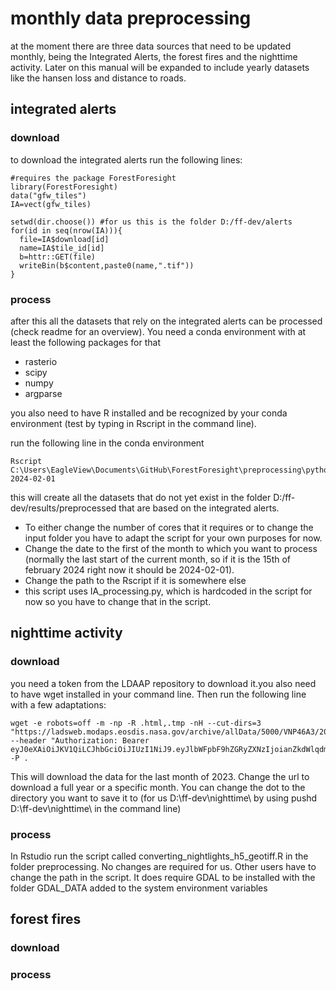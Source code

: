 # monthly data preprocessing
at the moment there are three data sources that need to be updated monthly, being the Integrated Alerts, the forest fires and the nighttime activity. Later on this manual will be expanded to include yearly datasets like the hansen loss and distance to roads.

## integrated alerts
### download
to download the integrated alerts run the following lines:

```
#requires the package ForestForesight
library(ForestForesight)
data("gfw_tiles")
IA=vect(gfw_tiles)

setwd(dir.choose()) #for us this is the folder D:/ff-dev/alerts
for(id in seq(nrow(IA))){
  file=IA$download[id]
  name=IA$tile_id[id]
  b=httr::GET(file)
  writeBin(b$content,paste0(name,".tif"))
}
```

### process
after this all the datasets that rely on the integrated alerts can be processed (check readme for an overview). You need a conda environment with at least the following packages for that
- rasterio
- scipy
- numpy
- argparse

you also need to have R installed and be recognized by your conda environment (test by typing in Rscript in the command line).

run the following line in the conda environment
~~~
Rscript C:\Users\EagleView\Documents\GitHub\ForestForesight\preprocessing\python_preprocessing_missing_multicore.R 2024-02-01
~~~
this will create all the datasets that do not yet exist in the folder D:/ff-dev/results/preprocessed that are based on the integrated alerts. 
- To either change the number of cores that it requires or to change the input folder you have to adapt the script for your own purposes for now. 
- Change the date to the first of the month to which you want to process (normally the last start of the current month, so if it is the 15th of february 2024 right now it should be 2024-02-01). 
- Change the path to the Rscript if it is somewhere else
- this script uses IA_processing.py, which is hardcoded in the script for now so you have to change that in the script.


## nighttime activity
### download
you need a token from the LDAAP repository to download it.you also need to have wget installed in your command line. Then run the following line with a few adaptations:

~~~
wget -e robots=off -m -np -R .html,.tmp -nH --cut-dirs=3 "https://ladsweb.modaps.eosdis.nasa.gov/archive/allData/5000/VNP46A3/2023/335/" --header "Authorization: Bearer eyJ0eXAiOiJKV1QiLCJhbGciOiJIUzI1NiJ9.eyJlbWFpbF9hZGRyZXNzIjoianZkdWlqdmVuYm9kZUBnbWFpbC5jb20iLCJpc3MiOiJBUFMgT0F1dGgyIEF1dGhlbnRpY2F0b3IiLCJpYXQiOjE3MDY2MDYxNTUsIm5iZiI6MTcwNjYwNjE1NSwiZXhwIjoxODY0Mjg2MTU1LCJ1aWQiOiJmZXJkeXdhbGxpbngiLCJ0b2tlbkNyZWF0b3IiOiJmZXJkeXdhbGxpbngifQ.xi5OZCVGgORmuNxeoRaYynzQWIzLbBG4Sz86SCZboss" -P .
~~~
This will download the data for the last month of 2023. Change the url to download a full year or a specific month. You can change the dot to the directory you want to save it to (for us D:\ff-dev\nighttime\ by using pushd D:\ff-dev\nighttime\ in the command line)

### process
In Rstudio run the script called converting_nightlights_h5_geotiff.R in the folder preprocessing. No changes are required for us. Other users have to change the path in the script. It does require GDAL to be installed with the folder GDAL_DATA added to the system environment variables

## forest fires
### download
### process